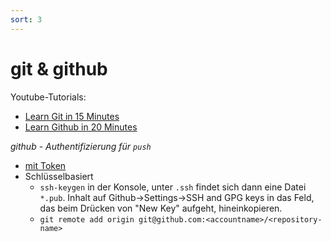 ```yaml
---
sort: 3
---
```


# git & github
Youtube-Tutorials:
- [Learn Git in 15 Minutes](https://www.youtube.com/watch?v=USjZcfj8yxE)
- [Learn Github in 20 Minutes](https://www.youtube.com/watch?v=nhNq2kIvi9s)

 *github - Authentifizierung für `push`*
 
- [mit Token](https://stackoverflow.com/questions/68775869/support-for-password-authentication-was-removed-please-use-a-personal-access-to)
- Schlüsselbasiert
  - `ssh-keygen` in der Konsole, unter `.ssh` findet sich dann eine Datei `*.pub`. Inhalt auf Github->Settings->SSH and GPG keys in das Feld, das beim Drücken von "New Key" aufgeht, hineinkopieren.
  - `git remote add origin git@github.com:<accountname>/<repository-name>`


